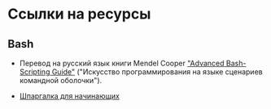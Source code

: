 # Ссылки на ресурсы

## Bash

* Перевод на русский язык книги Mendel Cooper ["Advanced Bash-Scripting Guide"](https://www.opennet.ru/docs/RUS/bash_scripting_guide) ("Искусство программирования на языке сценариев командной оболочки").

* [Шпаргалка для начинающих](https://tproger.ru/translations/bash-cheatsheet)